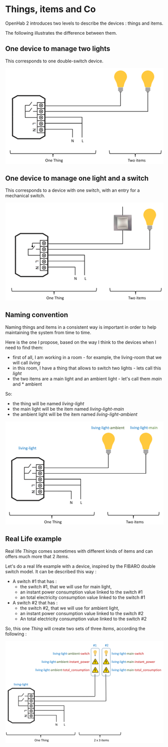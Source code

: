 # Things, items and Co

OpenHab 2 introduces two levels to describe the devices : things and items.

The following illustrates the difference between them.

## One device to manage two lights

This corresponds to one double-switch device.

![](thing-devices-1.png)


## One device to manage one light and a switch

This corresponds to a device with one switch, with an entry for a mechanical switch.

![](thing-devices-2.png)

## Naming convention

Naming things and items in a consistent way is important in order to help maintaining the system from time to time.

Here is the one I propose, based on the way I think to the devices when I need to find them:

* first of all, I am working in a room - for example, the living-room that we will call *living*
* in this room, I have a thing that allows to switch two lights - lets call this *light*
* the two items are a main light and an ambient light - let's call them *main* and * ambient

So:
* the thing will be named *living-light*
* the main light will be the item named *living-light-main*
* the ambient light will be the item named *living-light-ambient*

![](thing-device-naming.png)

## Real Life example

Real life *Things* comes sometimes with different kinds of items and can offers much more that 2 *Items*.

Let's do a real life example with a device, inspired by the FIBARO double switch model. It can be described this way :

* A switch #1 that has :
  * the switch #1, that we will use for main light,
  * an instant power consumption value linked to the switch #1
  * an total electricity consumption value linked to the switch #1
* A switch #2 that has :
  * the switch #2, that we will use for ambient light,
  * an instant power consumption value linked to the switch #2
  * An total electricity consumption value linked to the switch #2

So, this one *Thing* will create two sets of three *Items*, according the following :

![](name-device-example.png)







